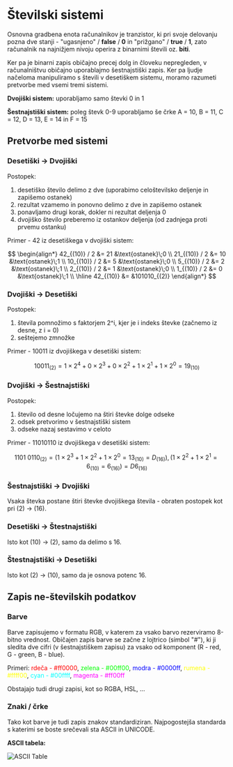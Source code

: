 # Številski sistemi

Osnovna gradbena enota računalnikov je tranzistor, ki pri svoje delovanju pozna dve stanji - "ugasnjeno" / **false** / **0** in "prižgano" / **true** / **1**, zato računalnik na najnižjem nivoju operira z binarnimi števili oz. **biti**.

Ker pa je binarni zapis običajno precej dolg in človeku nepregleden, v računalništvu običajno uporablajmo šestnajstiški zapis. Ker pa ljudje načeloma manipuliramo s števili v desetiškem sistemu, moramo razumeti pretvorbe med vsemi tremi sistemi.

**Dvojiški sistem:** uporabljamo samo števki 0 in 1

**Šestnajstiški sistem:** poleg števk 0-9 uporabljamo še črke A = 10, B = 11, C = 12, D = 13, E = 14 in F = 15

## Pretvorbe med sistemi

### Desetiški -> Dvojiški

Postopek:  
1. desetiško število delimo z dve (uporabimo celoštevilsko deljenje in zapišemo ostanek)
2. rezultat vzamemo in ponovno delimo z dve in zapišemo ostanek
3. ponavljamo drugi korak, dokler ni rezultat deljenja 0
4. dvojiško število preberemo iz ostankov deljenja (od zadnjega proti prvemu ostanku)

Primer - 42 iz desetiškega v dvojiški sistem:

$$
\begin{align*}
	42_{(10)} / 2 &= 21 &\text{ostanek}\;0 \\
	21_{(10)} / 2 &= 10 &\text{ostanek}\;1 \\
	10_{(10)} / 2 &= 5 &\text{ostanek}\;0 \\
	5_{(10)}  / 2 &= 2 &\text{ostanek}\;1 \\
	2_{(10)}  / 2 &= 1 &\text{ostanek}\;0 \\
	1_{(10)}  / 2 &= 0 &\text{ostanek}\;1 \\
	\hline
	42_{(10)} &= &101010_{(2)}
\end{align*}
$$

### Dvojiški -> Desetiški

Postopek:  
1. števila pomnožimo s faktorjem 2^i, kjer je i indeks števke (začnemo iz desne, z i = 0)
2. seštejemo zmnožke

Primer - 10011 iz dvojiškega v desetiški sistem:

$$10011_{(2)}= 1 \times 2^4 + 0 \times 2^3 + 0 \times 2^2 + 1 \times 2^1 + 1 \times 2^0 = 19_{(10)}$$

### Dvojiški -> Šestnajstiški

Postopek:
1. število od desne ločujemo na štiri števke dolge odseke
2. odsek pretvorimo v šestnajstiški sistem
3. odseke nazaj sestavimo v celoto

Primer - 11010110 iz dvojiškega v desetiški sistem:

$$1101\:0110_{(2)} = (1 \times 2^3 + 1 \times 2^2 + 1 \times 2^0 = 13_{(10)} = D_{(16)}) , (1 \times 2^2 + 1 \times 2^1 = 6_{(10)} = 6_{(16)}) = D6_{(16)}$$

### Šestnajstiški -> Dvojiški

Vsaka števka postane štiri števke dvojiškega števila - obraten postopek kot pri (2) -> (16).

### Desetiški -> Štestnajstiški

Isto kot (10) -> (2), samo da delimo s 16.

### Štestnajstiški -> Desetiški

Isto kot (2) -> (10), samo da je osnova potenc 16.

## Zapis ne-številskih podatkov

### Barve

Barve zapisujemo v formatu RGB, v katerem za vsako barvo rezerviramo 8-bitno vrednost. Običajen zapis barve se začne z lojtrico (simbol "#"), ki ji sledita dve cifri (v šestnajstiškem zapisu) za vsako od komponent (R - red, G - green, B - blue).

Primeri: <span style="color: #ff0000;">rdeča - #ff0000</span>, <span style="color: #00ff00;">zelena - #00ff00</span>, <span style="color: #0000ff;">modra - #0000ff</span>, <span style="color: #ffff00;">rumena - #ffff00</span>, <span style="color: #00ffff;">cyan - #00ffff</span>, <span style="color: #ff00ff;">magenta - #ff00ff</span>

Obstajajo tudi drugi zapisi, kot so RGBA, HSL, ...

### Znaki / črke

Tako kot barve je tudi zapis znakov standardiziran. Najpogostejša standarda s katerimi se boste srečevali sta ASCII in UNICODE.

**ASCII tabela:**

![ASCII Table](https://upload.wikimedia.org/wikipedia/commons/1/1b/ASCII-Table-wide.svg)
